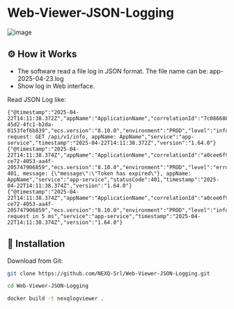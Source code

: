 # Web-Viewer-JSON-Logging

![image](https://github.com/user-attachments/assets/372ae4da-b567-4552-88d2-511c778317eb)

## ⚙️ How it Works
- The software read a file log in JSON format. The file name can be: app-2025-04-23.log
- Show log in Web interface.
  
Read JSON Log like:
```
{"@timestamp":"2025-04-22T14:11:38.372Z","appName":"ApplicationName","correlationId":"7c086686-45d2-4fc1-b2da-0153fef6b839","ecs.version":"8.10.0","environment":"PROD","level":"info","log.level":"info","message":"Incoming request: GET /api/v1/info, appName: AppName","service":"app-service","timestamp":"2025-04-22T14:11:38.372Z","version":"1.64.0"}
{"@timestamp":"2025-04-22T14:11:38.374Z","appName":"ApplicationName","correlationId":"a0cee6f9-ce72-4053-aa4f-205747906859","ecs.version":"8.10.0","environment":"PROD","level":"error","log.level":"error","message":"Response: 401, message: {\"message\":\"Token has expired\"}, appName: AppName","service":"app-service","statusCode":401,"timestamp":"2025-04-22T14:11:38.374Z","version":"1.64.0"}
{"@timestamp":"2025-04-22T14:11:38.374Z","appName":"ApplicationName","correlationId":"a0cee6f9-ce72-4053-aa4f-205747906859","ecs.version":"8.10.0","environment":"PROD","level":"info","log.level":"info","message":"Processed request in 5 ms","service":"app-service","timestamp":"2025-04-22T14:11:38.374Z","version":"1.64.0"}

```

## 🚀 Installation
Download from Git:
```sh
git clone https://github.com/NEXQ-Srl/Web-Viewer-JSON-Logging.git
```

```sh
cd Web-Viewer-JSON-Logging
```

```sh
docker build -t nexqlogviewer .
```

